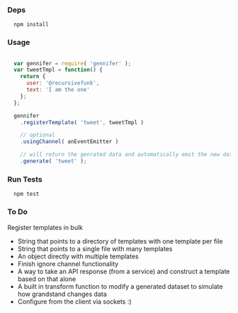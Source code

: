 ### Deps
```
  npm install
```

### Usage
```javascript

  var gennifer = require( 'gennifer' );
  var tweetTmpl = function() {
    return {
      user: '@recursivefunk',
      text: 'I am the one'
    };
  };

  gennifer
    .registerTemplate( 'tweet', tweetTmpl )

    // optional
    .usingChannel( anEventEmitter )

    // will return the genrated data and automatically emit the new data
    .generate( 'tweet' );

```

### Run Tests
```
  npm test
```

### To Do
Register templates in bulk
  - String that points to a directory of templates with one template per file
  - String that points to a single file with many templates
  - An object directly with multiple templates
  - Finish ignore channel functionality
  - A way to take an API response (from a service) and construct a template based
    on that alone
  - A built in transform function to modify a generated dataset to simulate
    how grandstand changes data
  - Configure from the client via sockets :)